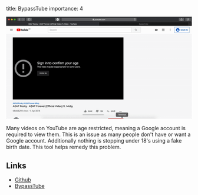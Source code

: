 title: BypassTube
importance: 4

![alt text](/static/images/projects/BypassTube.gif)

Many videos on YouTube are age restricted, meaning a Google account is required to view them. This is an issue as many people don't have or want a Google account. Additionally nothing is stopping under 18's using a fake birth date. This tool helps remedy this problem.

## Links
* [Github](https://github.com/connor-brooks/BypassTube)
* [BypassTube](https://bypasstube.connor-brooks.com)
